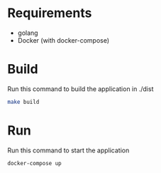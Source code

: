 # Requirements
- golang
- Docker (with docker-compose)

# Build

Run this command to build the application in ./dist
```sh
make build
```

# Run

Run this command to start the application
```sh
docker-compose up
```
